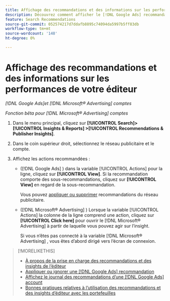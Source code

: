 ```yaml
---
title: Affichage des recommandations et des informations sur les performances de l’éditeur
description: Découvrez comment afficher le [!DNL Google Ads] recommandations et [!DNL Microsoft® Advertising] informations de performances de vos comptes réseau publicitaire.
feature: Search Recommendations
source-git-commit: 052574217d7ddafb8895c74094da5997b5ff83db
workflow-type: tm+mt
source-wordcount: '148'
ht-degree: 0%

---
```


# Affichage des recommandations et des informations sur les performances de votre éditeur

*[!DNL Google Ads]et [!DNL Microsoft® Advertising] comptes*

*Fonction bêta pour [!DNL Microsoft® Advertising] comptes*

1. Dans le menu principal, cliquez sur **[!UICONTROL Search]> [!UICONTROL Insights & Reports] >[!UICONTROL Recommendations & Publisher Insights]**.

1. Dans le coin supérieur droit, sélectionnez le réseau publicitaire et le compte.

1. Affichez les actions recommandées :

   * ([!DNL Google Ads] ) dans la variable [!UICONTROL Actions] pour la ligne, cliquez sur **[!UICONTROL View]**. Si la recommandation comporte des sous-recommandations, cliquez sur **[!UICONTROL View]** en regard de la sous-recommandation.

     Vous pouvez [appliquer ou supprimer](google-recommendation-apply-dismiss.md) recommandations du réseau publicitaire.

   * ([!DNL Microsoft® Advertising] ) Lorsque la variable [!UICONTROL Actions] la colonne de la ligne comprend une action, cliquez sur **[!UICONTROL Click here]** pour ouvrir le [!DNL Microsoft® Advertising] à partir de laquelle vous pouvez agir sur l’insight.

     Si vous n’êtes pas connecté à la variable [!DNL Microsoft® Advertising] , vous êtes d’abord dirigé vers l’écran de connexion.

>[!MORELIKETHIS]
>
>* [À propos de la prise en charge des recommandations et des insights de l’éditeur](recommendation-support.md)
>* [Appliquer ou ignorer une [!DNL Google Ads] recommandation](google-recommendation-apply-dismiss.md)
>* [Affichez le journal des recommandations d’une [!DNL Google Ads] account](google-recommendation-view-log.md)
>* [Bonnes pratiques relatives à l’utilisation des recommandations et des insights d’éditeur avec les portefeuilles](recommendation-best-practices.md)

